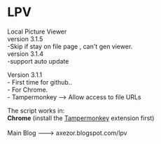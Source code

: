 # LPV
Local Picture Viewer<br/>
version 3.1.5<br/>
              -Skip if stay on file page , can't gen viewer.<br/>
version 3.1.4<br/>
              -support auto update

Version 3.1.1<br/>
              - First time for github..<br/>
              - For Chrome.<br/>
              - Tampermonkey --> Allow access to file URLs<br/>
              
      
The script works in:
<br/>
<b>Chrome</b> (install the <a href="https://chrome.google.com/webstore/detail/tampermonkey/dhdgffkkebhmkfjojejmpbldmpobfkfo?hl=en" target="_blank">Tampermonkey</a> extension first)
<br/>
<br/>
Main Blog --->  axezor.blogspot.com/lpv
